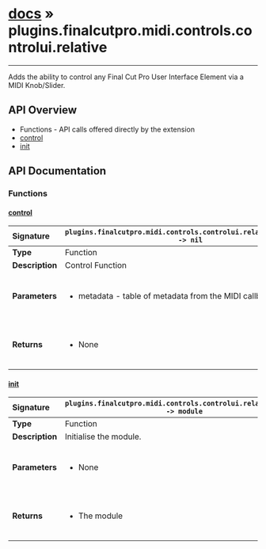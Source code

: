 # [docs](index.md) » plugins.finalcutpro.midi.controls.controlui.relative
---

Adds the ability to control any Final Cut Pro User Interface Element via a MIDI Knob/Slider.

## API Overview
* Functions - API calls offered directly by the extension
 * [control](#control)
 * [init](#init)

## API Documentation

### Functions

#### [control](#control)
| <span style="float: left;">**Signature**</span> | <span style="float: left;">`plugins.finalcutpro.midi.controls.controlui.relative.control() -> nil` </span>                                                          |
| -----------------------------------------------------|---------------------------------------------------------------------------------------------------------|
| **Type**                                             | Function                                                                                         |
| **Description**                                      | Control Function                                                                                         |
| **Parameters**                                       | <ul><br /><li>metadata - table of metadata from the MIDI callback</li><br /></ul>                                        |
| **Returns**                                          | <ul><br /><li>None</li><br /></ul>                                           |

#### [init](#init)
| <span style="float: left;">**Signature**</span> | <span style="float: left;">`plugins.finalcutpro.midi.controls.controlui.relative.init() -> module` </span>                                                          |
| -----------------------------------------------------|---------------------------------------------------------------------------------------------------------|
| **Type**                                             | Function                                                                                         |
| **Description**                                      | Initialise the module.                                                                                         |
| **Parameters**                                       | <ul><br /><li>None</li><br /></ul>                                        |
| **Returns**                                          | <ul><br /><li>The module</li><br /></ul>                                           |

